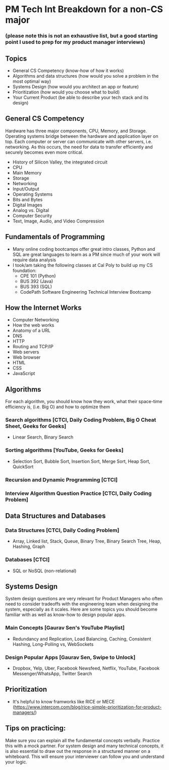 # PM Tech Int Breakdown for a non-CS major
### (please note this is not an exhaustive list, but a good starting point I used to prep for my product manager interviews)
## Topics
- General CS Competency (know-how of how it works)
- Algorithms and data structures (how would you solve a problem in the most optimal way)
- Systems Design (how would you architect an app or feature)
- Prioritization (how would you choose what to build)
- Your Current Product (be able to describe your tech stack and its design)

## General CS Competency
Hardware has three major components, CPU, Memory, and Storage. Operating systems bridge between the hardware and application layer on top. 
Each computer or server can communicate with other servers, i.e. networking. As this occurs, the need for data to transfer efficiently and securely becomes even more critical.
- History of Silicon Valley, the integrated circuit 
- CPU 
- Main Memory 
- Storage
- Networking
- Input/Output
- Operating Systems
- Bits and Bytes
- Digital Images
- Analog vs. Digital
- Computer Security
- Text, Image, Audio, and Video Compression

## Fundamentals of Programming
- Many online coding bootcamps offer great intro classes, Python and SQL are great languages to learn as a PM since much of your work will require data analysis
- I took/am taking the following classes at Cal Poly to build up my CS foundation:
  - CPE 101 (Python)
  - BUS 392 (Java)
  - BUS 393 (SQL)
  - CodePath Software Engineering Technical Interview Bootcamp

## How the Internet Works
- Computer Networking
- How the web works
- Anatomy of a URL
- DNS
- HTTP
- Routing and TCP/IP
- Web servers
- Web browser
- HTML
- CSS
- JavaScript

## Algorithms
For each algorithm, you should know how they work, what their space-time efficiency is, (i.e. Big O) and how to optimize them
### Search algorithms [CTCI, Daily Coding Problem, Big O Cheat Sheet, Geeks for Geeks]
- Linear Search, Binary Search
### Sorting algorithms [YouTube, Geeks for Geeks]
- Selection Sort, Bubble Sort, Insertion Sort, Merge Sort, Heap Sort, QuickSort
### Recursion and Dynamic Programming [CTCI]
### Interview Algorithm Question Practice [CTCI, Daily Coding Problem]

## Data Structures and Databases
### Data Structures [CTCI, Daily Coding Problem]
- Array, Linked list, Stack, Queue, Binary Tree, Binary Search Tree, Heap, Hashing, Graph
### Databases [CTCI]
- SQL or NoSQL (non-relational)

## Systems Design
System design questions are very relevant for Product Managers who often need to consider tradeoffs with the engineering team when designing the system, especially as it scales. 
Here are some topics you should become familiar with as well as know-how to design popular apps.
### Main Concepts [Gaurav Sen's YouTube Playlist]
- Redundancy and Replication, Load Balancing, Caching, Consistent Hashing, Long-Polling vs, WebSockets
### Design Popular Apps [Gaurav Sen, Swipe to Unlock]
- Dropbox, Yelp, Uber, Facebook Newsfeed, Netflix, YouTube, Facebook Messenger/WhatsApp, Twitter Search

## Prioritization
- It's helpful to know framworks like RICE or MECE (https://www.intercom.com/blog/rice-simple-prioritization-for-product-managers/)

## Tips on practicing:
Make sure you can explain all the fundamental concepts verbally. Practice this with a mock partner. For system design and many technical concepts, it is also essential to draw out the response in a structured manner on a whiteboard. This will ensure your interviewer can follow you and understand your logic.



